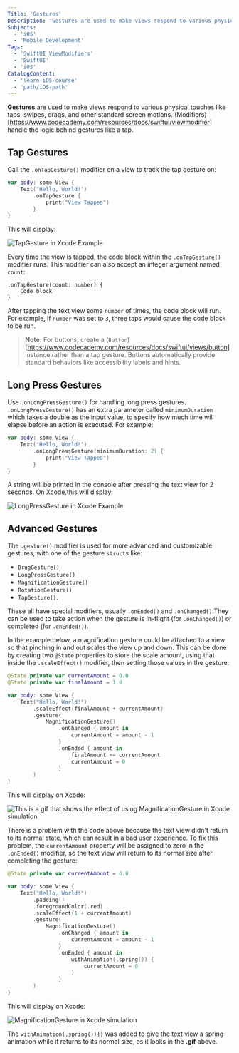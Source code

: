 ```yaml
---
Title: 'Gestures'
Description: 'Gestures are used to make views respond to various physical touches.'
Subjects:
  - 'iOS'
  - 'Mobile Development'
Tags:
  - 'SwiftUI ViewModifiers'
  - 'SwiftUI'
  - 'iOS'
CatalogContent:
  - 'learn-iOS-course'
  - 'path/iOS-path'
---
```


**Gestures** are used to make views respond to various physical touches like taps, swipes, drags, and other standard screen motions. (Modifiers)[https://www.codecademy.com/resources/docs/swiftui/viewmodifier] handle the logic behind gestures like a tap.

## Tap Gestures

Call the `.onTapGesture()` modifier on a view to track the tap gesture on:

```swift
var body: some View {
    Text("Hello, World!")
        .onTapGesture {
            print("View Tapped")
        }
}
```

This will display:

![TapGesture in Xcode Example](https://raw.githubusercontent.com/Codecademy/docs/main/media/swiftui-gesture-tapgesture.gif)

Every time the view is tapped, the code block within the `.onTapGesture()` modifier runs. This modifier can also accept an integer argument named `count`:

```pseudo
.onTapGesture(count: number) {
    Code block
}
```

After tapping the text view some `number` of times, the code block will run. For example, if `number` was set to `3`, three taps would cause the code block to be run.

> **Note:** For buttons, create a (`Button`)[https://www.codecademy.com/resources/docs/swiftui/views/button] instance rather than a tap gesture. Buttons automatically provide standard behaviors like accessibility labels and hints.

## Long Press Gestures

Use `.onLongPressGesture()` for handling long press gestures. `.onLongPressGesture()` has an extra parameter called `minimumDuration` which takes a double as the input value, to specify how much time will elapse before an action is executed. For example:

```swift
var body: some View {
    Text("Hello, World!")
        .onLongPressGesture(minimumDuration: 2) {
            print("View Tapped")
        }
}
```

A string will be printed in the console after pressing the text view for 2 seconds. On Xcode,this will display:

![LongPressGesture in Xcode Example](https://raw.githubusercontent.com/Codecademy/docs/main/media/swiftui-gesture-longgesture.gif)

## Advanced Gestures

The `.gesture()` modifier is used for more advanced and customizable gestures, with one of the gesture `struct`s like:

- `DragGesture()`
- `LongPressGesture()`
- `MagnificationGesture()`
- `RotationGesture()`
- `TapGesture()`.

These all have special modifiers, usually `.onEnded()` and `.onChanged()`.They can be used to take action when the gesture is in-flight (for `.onChanged()`) or completed (for `.onEnded()`).

In the example below, a magnification gesture could be attached to a view so that pinching in and out scales the view up and down. This can be done by creating two `@State` properties to store the scale amount, using that inside the `.scaleEffect()` modifier, then setting those values in the gesture:

```swift
@State private var currentAmount = 0.0
@State private var finalAmount = 1.0

var body: some View {
    Text("Hello, World!")
        .scaleEffect(finalAmount + currentAmount)
        .gesture(
            MagnificationGesture()
                .onChanged { amount in
                    currentAmount = amount - 1
                }
                .onEnded { amount in
                    finalAmount += currentAmount
                    currentAmount = 0
                }
        )
}
```

This will display on Xcode:

![This is a gif that shows the effect of using MagnificationGesture in Xcode simulation](https://raw.githubusercontent.com/Codecademy/docs/main/media/swiftui-gesture-magnficationgesture-1.gif)

There is a problem with the code above because the text view didn't return to its normal state, which can result in a bad user experience. To fix this problem, the `currentAmount` property will be assigned to zero in the `.onEnded()` modifier, so the text view will return to its normal size after completing the gesture:

```swift
@State private var currentAmount = 0.0

var body: some View {
    Text("Hello, World!")
        .padding()
        .foregroundColor(.red)
        .scaleEffect(1 + currentAmount)
        .gesture(
            MagnificationGesture()
                .onChanged { amount in
                    currentAmount = amount - 1
                }
                .onEnded { amount in
                    withAnimation(.spring()) {
                        currentAmount = 0
                    }
                }
        )
}
```

This will display on Xcode:

![MagnificationGesture in Xcode simulation](https://raw.githubusercontent.com/Codecademy/docs/main/media/swiftui-gesture-magnficationgesture-2.gif)

The `withAnimation(.spring()){}` was added to give the text view a spring animation while it returns to its normal size, as it looks in the **.gif** above.
